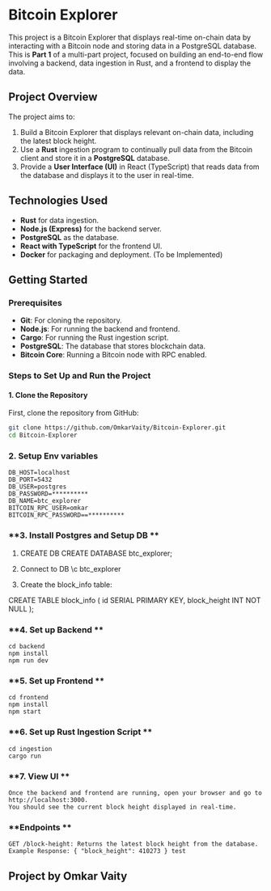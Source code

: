 # Bitcoin Explorer

This project is a Bitcoin Explorer that displays real-time on-chain data by interacting with a Bitcoin node and storing data in a PostgreSQL database. This is **Part 1** of a multi-part project, focused on building an end-to-end flow involving a backend, data ingestion in Rust, and a frontend to display the data.

## **Project Overview**

The project aims to:

1. Build a Bitcoin Explorer that displays relevant on-chain data, including the latest block height.
2. Use a **Rust** ingestion program to continually pull data from the Bitcoin client and store it in a **PostgreSQL** database.
3. Provide a **User Interface (UI)** in React (TypeScript) that reads data from the database and displays it to the user in real-time.

## **Technologies Used**
- **Rust** for data ingestion.
- **Node.js (Express)** for the backend server.
- **PostgreSQL** as the database.
- **React with TypeScript** for the frontend UI.
- **Docker** for packaging and deployment. (To be Implemented)
  
## **Getting Started**

### **Prerequisites**
- **Git**: For cloning the repository.
- **Node.js**: For running the backend and frontend.
- **Cargo**: For running the Rust ingestion script.
- **PostgreSQL**: The database that stores blockchain data.
- **Bitcoin Core**: Running a Bitcoin node with RPC enabled.

### **Steps to Set Up and Run the Project**

#### **1. Clone the Repository**
First, clone the repository from GitHub:
```sh
git clone https://github.com/OmkarVaity/Bitcoin-Explorer.git
cd Bitcoin-Explorer
```
### **2. Setup Env variables**
```
DB_HOST=localhost
DB_PORT=5432
DB_USER=postgres
DB_PASSWORD=**********
DB_NAME=btc_explorer
BITCOIN_RPC_USER=omkar
BITCOIN_RPC_PASSWORD==**********
```

### **3. Install Postgres and Setup DB **
1. CREATE DB
CREATE DATABASE btc_explorer;

2. Connect to DB
\c btc_explorer

3. Create the block_info table:

CREATE TABLE block_info (
    id SERIAL PRIMARY KEY,
    block_height INT NOT NULL
);

### **4. Set up Backend **
```
cd backend
npm install
npm run dev
```

### **5. Set up Frontend **
```
cd frontend
npm install 
npm start
```

### **6. Set up Rust Ingestion Script **
```
cd ingestion
cargo run
```

### **7. View UI **
```
Once the backend and frontend are running, open your browser and go to http://localhost:3000.
You should see the current block height displayed in real-time.
```

### **Endpoints **
```
GET /block-height: Returns the latest block height from the database.
Example Response: { "block_height": 410273 } test
```


## **Project by Omkar Vaity**
